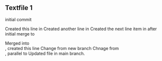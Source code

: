 ## Textfile 1

initial commit

Created this line in <branch1>
Created another line in <branch1>
Created the next line item in <branch1> after initial merge to <main>
Merged <branch1> into <main>, created this line
Change from new branch <branch2>
Chnage from <main>, parallel to <branch2>
Updated file in main branch.